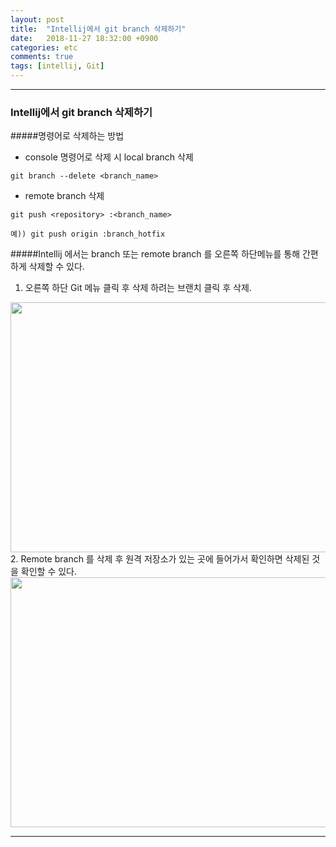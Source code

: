 ```yaml
---
layout: post
title:  "Intellij에서 git branch 삭제하기"
date:   2018-11-27 18:32:00 +0900
categories: etc
comments: true
tags: [intellij, Git]
---
```


---
### Intellij에서 git branch 삭제하기

#####명령어로 삭제하는 방법 

 - console 명령어로 삭제 시 local branch 삭제
```
git branch --delete <branch_name> 
```
 -  remote branch 삭제
```
git push <repository> :<branch_name>

예)) git push origin :branch_hotfix
```

#####Intellij 에서는 branch 또는 remote branch 를 오른쪽 하단메뉴를 통해 간편하게 삭제할 수 있다. 

1. 오른쪽 하단 Git 메뉴 클릭 후 삭제 하려는 브랜치 클릭 후 삭제.
<img src="{{ site.baseurl }}/public/post/gitimg/intellij-branch-delete.png" width="800px" height="400px"/>
2. Remote branch 를 삭제 후 원격 저장소가 있는 곳에 들어가서 확인하면 삭제된 것을 확인할 수 있다.
<img src="{{ site.baseurl }}/public/post/gitimg/github-branch-delete.png" width="800px" height="400px"/>


[jekyll-docs]: https://jekyllrb.com/docs/home
[jekyll-gh]:   https://github.com/jekyll/jekyll
[jekyll-talk]: https://talk.jekyllrb.com/
---
